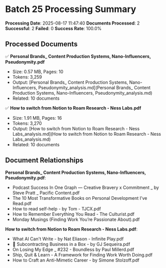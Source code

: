 # Batch 25 Processing Summary

**Processing Date**: 2025-08-17 11:47:40
**Documents Processed**: 2
**Successful**: 2
**Failed**: 0
**Success Rate**: 100.0%

## Processed Documents

✅ **Personal Brands_ Content Production Systems, Nano-Influencers, Pseudonymity.pdf**
   - Size: 0.57 MB, Pages: 10
   - Tokens: 3,259
   - Output: [Personal Brands_ Content Production Systems, Nano-Influencers, Pseudonymity_analysis.md](Personal Brands_ Content Production Systems, Nano-Influencers, Pseudonymity_analysis.md)
   - Related: 10 documents

✅ **How to switch from Notion to Roam Research - Ness Labs.pdf**
   - Size: 1.91 MB, Pages: 16
   - Tokens: 3,270
   - Output: [How to switch from Notion to Roam Research - Ness Labs_analysis.md](How to switch from Notion to Roam Research - Ness Labs_analysis.md)
   - Related: 10 documents

## Document Relationships

**Personal Brands_ Content Production Systems, Nano-Influencers, Pseudonymity.pdf**:
  - Podcast Success In One Graph — Creative Bravery x Commitment _ by Steve Pratt _ Pacific Content.pdf
  - The 10 Most Transformative Books on Personal Development I’ve Read.pdf
  - How to read self-help - by Tom - TJCX.pdf
  - How to Remember Everything You Read - The Culturist.pdf
  - Monday Musings (Finding Work You’re Passionate About).pdf

**How to switch from Notion to Roam Research - Ness Labs.pdf**:
  - What AI Can't Write - by Nat Eliason - Infinite Play.pdf
  - 💼 Subcontracting Business in a Box - by GJ Sequeira.pdf
  - On Losing My Edge _ #232 - Boundless by Paul Millerd.pdf
  - Ship, Quit & Learn - A Framework for Finding Work Worth Doing.pdf
  - How to Craft an Anti-Mimetic Career - by Simone Stolzoff.pdf
